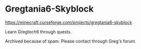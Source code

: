 # Gregtania6-Skyblock

https://minecraft.curseforge.com/projects/gregtania6-skyblock

Learn Gregtech6 through quests.

Archived because of spam.
Please contact through Greg's forum.
